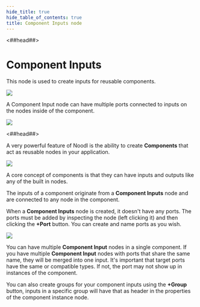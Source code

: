 ```yaml
---
hide_title: true
hide_table_of_contents: true
title: Component Inputs node
---
```


<##head##>

# Component Inputs

This node is used to create inputs for reusable components.

<div className="ndl-image-with-background l">

![](/nodes/component-utilities/component-inputs/ci_node.png)

</div>

A <span className="ndl-node">Component Input</span> node can have multiple ports connected to inputs on the nodes inside of the component.

<div className="ndl-image-with-background l">

![](/nodes/component-utilities/component-inputs/ci_node2.png)

</div>

<##head##>

A very powerful feature of Noodl is the ability to create **Components** that act as reusable nodes in your application.

<div className="ndl-image-with-background">

![](/nodes/component-utilities/component-inputs/component-inputs.png)

</div>

A core concept of components is that they can have inputs and outputs like any of the built in nodes.

The inputs of a component originate from a **Component Inputs** node and are connected to any node in the component.

When a **Component Inputs** node is created, it doesn't have any ports. The ports must be added by inspecting the node (left clicking it) and then clicking the **+Port** button.
You can create and name ports as you wish.

<div className="ndl-image-with-background">

![](/nodes/component-utilities/component-inputs/component-inputs-add.png)

</div>

You can have multiple **Component Input** nodes in a single component. If you have multiple **Component Input** nodes with ports that share the same name, they will be merged into one input. It's important that target ports have the same or compatible types. If not, the port may not show up in instances of the component.

You can also create groups for your component inputs using the **+Group** button, inputs in a specific group will have that as header in the properties of the component instance node.
